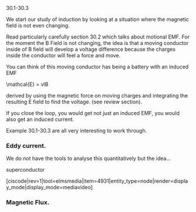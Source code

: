 <stop-note title="Read Knight 4ed" icon="stopnoteicons:book-icon">
<span slot="message">30.1-30.3</span>
</stop-note>

We start our study of induction by looking at a situation where the magnetic field is not even changing. 

Read particularly carefully section 30.2 which talks about motional EMF. For the moment the B Field is not changing, the idea is that a moving conductor inside of B field will develop a voltage difference because the charges inside the conductor will feel a force and move. 

You can think of this moving conductor has being a battery with an induced EMF 

<lrn-math>\mathcal{E} = vlB </lrn-math>

derived by using the magnetic force on moving charges and integrating the resulting E field to find the voltage. (see review section). 

If you close the loop, you would get not just an induced EMF, you would also get an induced current. 

Example 30.1-30.3 are all very interesting to work through. 

### Eddy current. 

We do not have the tools to analyse this quantitatively but the idea...

superconductor

[ciscode|rev=1|tool=elmsmedia|item=4931|entity_type=node|render=display_mode|display_mode=mediavideo]



### Magnetic Flux. 